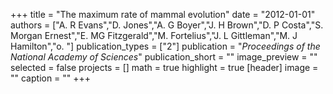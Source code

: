 +++
title = "The maximum rate of mammal evolution"
date = "2012-01-01"
authors = ["A. R Evans","D. Jones","A. G Boyer","J. H Brown","D. P Costa","S. Morgan Ernest","E. MG Fitzgerald","M. Fortelius","J. L Gittleman","M. J Hamilton","o. "]
publication_types = ["2"]
publication = "_Proceedings of the National Academy of Sciences_"
publication_short = ""
image_preview = ""
selected = false
projects = []
math = true
highlight = true
[header]
image = ""
caption = ""
+++

